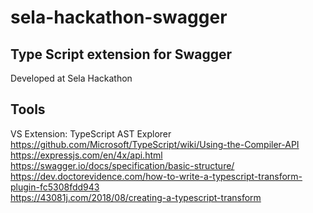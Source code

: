 # sela-hackathon-swagger  
## Type Script extension for Swagger
Developed at Sela Hackathon

## Tools
VS Extension: TypeScript AST Explorer  
https://github.com/Microsoft/TypeScript/wiki/Using-the-Compiler-API  
https://expressjs.com/en/4x/api.html  
https://swagger.io/docs/specification/basic-structure/  
https://dev.doctorevidence.com/how-to-write-a-typescript-transform-plugin-fc5308fdd943  
https://43081j.com/2018/08/creating-a-typescript-transform  

